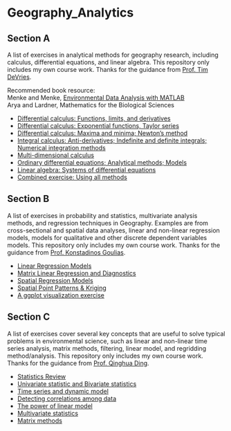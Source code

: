 # Geography_Analytics
## Section A
A list of exercises in analytical methods for geography research, including calculus, differential equations, and linear algebra. This repository only includes my own course work. Thanks for the guidance from [Prof. Tim DeVries](https://www.geog.ucsb.edu/people/faculty/tim-devries).

Recommended book resource: <br>
Menke and Menke, [Environmental Data Analysis with MATLAB](http://www.sciencedirect.com/science/book/9780128044889) <br>
Arya and Lardner, Mathematics for the Biological Sciences <br>

- [Differential calculus: Functions, limits, and derivatives](https://github.com/LilianYou/Geography_Analytics/tree/main/Differential%20calculus:%20Functions%2C%20limits%2C%20and%20derivatives)
- [Differential calculus: Exponential functions, Taylor series](https://github.com/LilianYou/Geography_Analytics/tree/main/Differential%20calculus:%20Exponential%20functions%2C%20Taylor%20series)
- [Differential calculus: Maxima and minima; Newton’s method](https://github.com/LilianYou/Geography_Analytics/tree/main/Differential%20calculus:%20Maxima%20and%20minima%3B%20Newton%E2%80%99s%20method)
- [Integral calculus: Anti-derivatives; Indefinite and definite integrals; Numerical
integration methods](https://github.com/LilianYou/Geography_Analytics/tree/main/Integral%20calculus:%20Anti-derivatives%3B%20Indefinite%20and%20definite%20integrals%3B%20Numerical%20integration%20methods)
- [Multi-dimensional calculus](https://github.com/LilianYou/Geography_Analytics/tree/main/Multi-dimensional%20calculus)
- [Ordinary differential equations; Analytical methods; Models](https://github.com/LilianYou/Geography_Analytics/tree/main/Ordinary%20differential%20equations%3B%20Analytical%20methods%3B%20Models)
- [Linear algebra: Systems of differential equations](https://github.com/LilianYou/Geography_Analytics/tree/main/Linear%20algebra:%20Systems%20of%20differential%20equations)
- [Combined exercise: Using all methods](https://github.com/LilianYou/Geography_Analytics/tree/main/Combined%20exercise:%20Using%20all%20methods)

## Section B
A list of exercises in probability and statistics, multivariate analysis methods, and regression techniques in Geography. Examples are from cross-sectional and spatial data analyses, linear and non-linear regression models, models for qualitative and other discrete dependent variables models. This repository only includes my own course work. Thanks for the guidance from [Prof. Konstadinos Goulias](https://www.geog.ucsb.edu/people/faculty/konstadinos-goulias).
- [Linear Regression Models](https://github.com/LilianYou/Geography_Analytics/tree/main/Linear%20Regression%20Models)
- [Matrix Linear Regression and Diagnostics](https://github.com/LilianYou/Geography_Analytics/tree/main/Matrix%20Linear%20Regression%20and%20Diagnostics)
- [Spatial Regression Models](https://github.com/LilianYou/Geography_Analytics/tree/main/Spatial%20Regression%20Models)
- [Spatial Point Patterns & Kriging](https://github.com/LilianYou/Geography_Analytics/tree/main/Spatial%20Point%20Patterns%20&%20Kriging)
- [A ggplot visualization exercise](https://github.com/LilianYou/Geography_Analytics/tree/main/ggplot%20visualization%20exercise)

## Section C
A list of exercises cover several key concepts that are useful to solve typical problems in environmental science, such as linear and non-linear time series analysis, matrix methods, filtering, linear model, and regridding method/analysis. This repository only includes my own course work. Thanks for the guidance from [Prof. Qinghua Ding](https://www.geog.ucsb.edu/people/faculty/qinghua-ding).
- [Statistics Review](https://github.com/LilianYou/Geography_Analytics/tree/main/Statistics%20Review)
- [Univariate statistic and Bivariate statistics](https://github.com/LilianYou/Geography_Analytics/tree/main/Univariate%20statistic%20and%20Bivariate%20statistics)
- [Time series and dynamic model](https://github.com/LilianYou/Geography_Analytics/tree/main/Time%20series%20and%20dynamic%20model)
- [Detecting correlations among data](https://github.com/LilianYou/Geography_Analytics/tree/main/Detecting%20correlations%20among%20data)
- [The power of linear model](https://github.com/LilianYou/Geography_Analytics/tree/main/The%20power%20of%20linear%20model)
- [Multivariate statistics](https://github.com/LilianYou/Geography_Analytics/tree/main/Multivariate%20statistics)
- [Matrix methods](https://github.com/LilianYou/Geography_Analytics/tree/main/Matrix%20methods)
